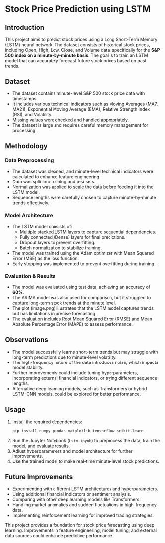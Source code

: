 # Stock Price Prediction using LSTM

## Introduction
This project aims to predict stock prices using a Long Short-Term Memory (LSTM) neural network. The dataset consists of historical stock prices, including Open, High, Low, Close, and Volume data, specifically for the **S&P 500 index on a minute-by-minute basis**. The goal is to train an LSTM model that can accurately forecast future stock prices based on past trends.

## Dataset
- The dataset contains minute-level S&P 500 stock price data with timestamps.
- It includes various technical indicators such as Moving Averages (MA7, MA21), Exponential Moving Average (EMA), Relative Strength Index (RSI), and Volatility.
- Missing values were checked and handled appropriately.
- The dataset is large and requires careful memory management for processing.

## Methodology
### Data Preprocessing
- The dataset was cleaned, and minute-level technical indicators were calculated to enhance feature engineering.
- Data was split into training and test sets.
- Normalization was applied to scale the data before feeding it into the LSTM model.
- Sequence lengths were carefully chosen to capture minute-by-minute trends effectively.

### Model Architecture
- The LSTM model consists of:
  - Multiple stacked LSTM layers to capture sequential dependencies.
  - Fully connected (Dense) layers for final predictions.
  - Dropout layers to prevent overfitting.
  - Batch normalization to stabilize training.
- The model was trained using the Adam optimizer with Mean Squared Error (MSE) as the loss function.
- Early stopping was implemented to prevent overfitting during training.

### Evaluation & Results
- The model was evaluated using test data, achieving an accuracy of **60%**.
- The ARIMA model was also used for comparison, but it struggled to capture long-term stock trends at the minute level.
- The plot (image.png) illustrates that the LSTM model captures trends but has limitations in precise forecasting.
- The evaluation includes Root Mean Squared Error (RMSE) and Mean Absolute Percentage Error (MAPE) to assess performance.

## Observations
- The model successfully learns short-term trends but may struggle with long-term predictions due to minute-level volatility.
- The high-frequency nature of the data introduces noise, which impacts model stability.
- Further improvements could include tuning hyperparameters, incorporating external financial indicators, or trying different sequence lengths.
- Alternative deep learning models, such as Transformers or hybrid LSTM-CNN models, could be explored for better performance.

## Usage
1. Install the required dependencies:
   ```bash
   pip install numpy pandas matplotlib tensorflow scikit-learn
   ```
2. Run the Jupyter Notebook (`Lstm.ipynb`) to preprocess the data, train the model, and evaluate results.
3. Adjust hyperparameters and model architecture for further improvements.
4. Use the trained model to make real-time minute-level stock predictions.

## Future Improvements
- Experimenting with different LSTM architectures and hyperparameters.
- Using additional financial indicators or sentiment analysis.
- Comparing with other deep learning models like Transformers.
- Handling market anomalies and sudden fluctuations in high-frequency data.
- Implementing reinforcement learning for improved trading strategies.

This project provides a foundation for stock price forecasting using deep learning. Improvements in feature engineering, model tuning, and external data sources could enhance predictive performance.

